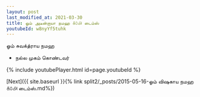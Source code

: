 ```yaml
---
layout: post
last_modified_at: 2021-03-30
title: ஓம் அடீன்றாயா நமஹ ௧௦௮ டைம்ஸ்
youtubeId: w8nyYf5tuhk
---
```

 
 
 ஓம் சுவக்த்ராய நமஹ  
 
 -  நல்ல முகம் கொண்டவர் 
 
  
 
  
 
 
 
 
 
 


{% include youtubePlayer.html id=page.youtubeId %}
 
[Next]({{ site.baseurl }}{% link  split2/_posts/2015-05-16-ஓம் விஷகாய நமஹ ௧௦௮ டைம்ஸ்.md%})
 
